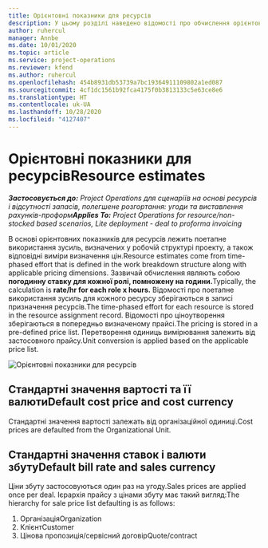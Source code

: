 ```yaml
---
title: Орієнтовні показники для ресурсів
description: У цьому розділі наведено відомості про обчислення орієнтовних показників для ресурсів у Project Operations.
author: ruhercul
manager: Annbe
ms.date: 10/01/2020
ms.topic: article
ms.service: project-operations
ms.reviewer: kfend
ms.author: ruhercul
ms.openlocfilehash: 454b8931db53739a7bc19364911109802a1ed087
ms.sourcegitcommit: 4cf1dc1561b92fca4175f0b3813133c5e63ce8e6
ms.translationtype: HT
ms.contentlocale: uk-UA
ms.lasthandoff: 10/28/2020
ms.locfileid: "4127407"
---
```

# <a name="resource-estimates"></a><span data-ttu-id="a4277-103">Орієнтовні показники для ресурсів</span><span class="sxs-lookup"><span data-stu-id="a4277-103">Resource estimates</span></span>

<span data-ttu-id="a4277-104">_**Застосовується до:** Project Operations для сценаріїв на основі ресурсів і відсутності запасів, полегшене розгортання: угоди та виставлення рахунків-проформ_</span><span class="sxs-lookup"><span data-stu-id="a4277-104">_**Applies To:** Project Operations for resource/non-stocked based scenarios, Lite deployment - deal to proforma invoicing_</span></span>

<span data-ttu-id="a4277-105">В основі орієнтовних показників для ресурсів лежить поетапне використання зусиль, визначених у робочій структурі проекту, а також відповідні виміри визначення цін.</span><span class="sxs-lookup"><span data-stu-id="a4277-105">Resource estimates come from time-phased effort that is defined in the work breakdown structure along with applicable pricing dimensions.</span></span> <span data-ttu-id="a4277-106">Зазвичай обчислення являють собою **погодинну ставку для кожної ролі, помножену на години.**</span><span class="sxs-lookup"><span data-stu-id="a4277-106">Typically, the calculation is **rate/hr for each role x hours.**</span></span> <span data-ttu-id="a4277-107">Відомості про поетапне використання зусиль для кожного ресурсу зберігаються в записі призначення ресурсів.</span><span class="sxs-lookup"><span data-stu-id="a4277-107">The time-phased effort for each resource is stored in the resource assignment record.</span></span> <span data-ttu-id="a4277-108">Відомості про ціноутворення зберігаються в попередньо визначеному прайсі.</span><span class="sxs-lookup"><span data-stu-id="a4277-108">The pricing is stored in a pre-defined price list.</span></span> <span data-ttu-id="a4277-109">Перетворення одиниць вимірювання залежить від застосовного прайсу.</span><span class="sxs-lookup"><span data-stu-id="a4277-109">Unit conversion is applied based on the applicable price list.</span></span>

![Орієнтовні показники для ресурсів](./media/navigation12.png)

## <a name="default-cost-price-and-cost-currency"></a><span data-ttu-id="a4277-111">Стандартні значення вартості та її валюти</span><span class="sxs-lookup"><span data-stu-id="a4277-111">Default cost price and cost currency</span></span>

<span data-ttu-id="a4277-112">Стандартні значення вартості залежать від організаційної одиниці.</span><span class="sxs-lookup"><span data-stu-id="a4277-112">Cost prices are defaulted from the Organizational Unit.</span></span>

## <a name="default-bill-rate-and-sales-currency"></a><span data-ttu-id="a4277-113">Стандартні значення ставок і валюти збуту</span><span class="sxs-lookup"><span data-stu-id="a4277-113">Default bill rate and sales currency</span></span>

<span data-ttu-id="a4277-114">Ціни збуту застосовуються один раз на угоду.</span><span class="sxs-lookup"><span data-stu-id="a4277-114">Sales prices are applied once per deal.</span></span> <span data-ttu-id="a4277-115">Ієрархія прайсу з цінами збуту має такий вигляд:</span><span class="sxs-lookup"><span data-stu-id="a4277-115">The hierarchy for sale price list defaulting is as follows:</span></span>

1. <span data-ttu-id="a4277-116">Організація</span><span class="sxs-lookup"><span data-stu-id="a4277-116">Organization</span></span>
2. <span data-ttu-id="a4277-117">Клієнт</span><span class="sxs-lookup"><span data-stu-id="a4277-117">Customer</span></span>
3. <span data-ttu-id="a4277-118">Цінова пропозиція/сервісний договір</span><span class="sxs-lookup"><span data-stu-id="a4277-118">Quote/contract</span></span>
